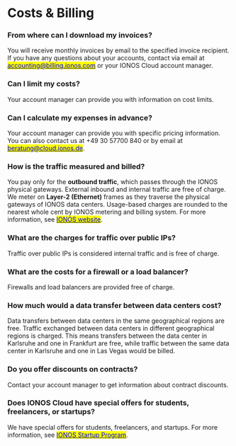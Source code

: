 # Costs & Billing

### From where can I download my invoices?

You will receive monthly invoices by email to the specified invoice recipient. If you have any questions about your accounts, contact via email at [<mark style="color:blue;">accounting@billing.ionos.com</mark>](mailto:accounting@billing.ionos.com) or your IONOS Cloud account manager.

### Can I limit my costs?

Your account manager can provide you with information on cost limits.

### Can I calculate my expenses in advance?

Your account manager can provide you with specific pricing information. You can also contact us at +49 30 57700 840 or by email at [<mark style="color:blue;">beratung@cloud.ionos.de</mark>](mailto:beratung@cloud.ionos.de).

### How is the traffic measured and billed?

You pay only for the **outbound traffic**, which passes through the IONOS physical gateways. External inbound and internal traffic are free of charge. We meter on **Layer-2 (Ethernet)** frames as they traverse the physical gateways of IONOS data centers. Usage-based charges are rounded to the nearest whole cent by IONOS metering and billing system. For more information, see [<mark style="color:blue;">IONOS website</mark>](https://cloud.ionos.de/preise).

### What are the charges for traffic over public IPs?

Traffic over public IPs is considered internal traffic and is free of charge.

### What are the costs for a firewall or a load balancer?

Firewalls and load balancers are provided free of charge.

### How much would a data transfer between data centers cost?

Data transfers between data centers in the same geographical regions are free. Traffic exchanged between data centers in different geographical regions is charged. This means transfers between the data center in Karlsruhe and one in Frankfurt are free, while traffic between the same data center in Karlsruhe and one in Las Vegas would be billed.

### Do you offer discounts on contracts?

Contact your account manager to get information about contract discounts.

### Does IONOS Cloud have special offers for students, freelancers, or startups?

We have special offers for students, freelancers, and startups. For more information, see [<mark style="color:blue;">IONOS Startup Program</mark>](https://cloud.ionos.co.uk/startup-program).
